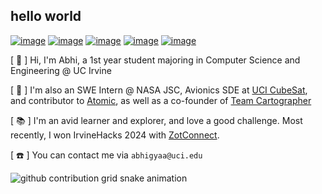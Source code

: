 ## hello world

[![image](https://img.shields.io/badge/website-000000?style=for-the-badge&logo=About.me&logoColor=white)](https://abhiarya.net) [![image](https://img.shields.io/badge/LinkedIn-0077B5?style=for-the-badge&logo=linkedin&logoColor=white)](https://www.linkedin.com/in/abhiaarya/) [![image](https://img.shields.io/badge/Gmail-D14836?style=for-the-badge&logo=gmail&logoColor=white)](mailto:seancfong@gmail.com) [![image](https://img.shields.io/badge/GitHub-363636?style=for-the-badge&logo=github&logoColor=white)](https://github.com/abhi-arya1) [![image](https://img.shields.io/badge/Devpost-123499?style=for-the-badge&logo=devpost&logoColor=white)](https://devpost.com/abhi-arya1)

[ :wave: ] Hi, I'm Abhi, a 1st year student majoring in Computer Science and Engineering @ UC Irvine

[ :rocket: ] I'm also an SWE Intern @ NASA JSC, Avionics SDE at [UCI CubeSat](https://projects.eng.uci.edu/projects/2023-2024/uci-cubesat), and contributor to [Atomic](https://www.atomic.dev/), as well as a co-founder of [Team Cartographer](https://github.com/team-cartographer)

[ :books: ] I'm an avid learner and explorer, and love a good challenge. Most recently, I won IrvineHacks 2024 with [ZotConnect](https://devpost.com/software/zotconnect-g6jhme).

[ :phone: ] You can contact me via `abhigyaa@uci.edu`

<picture>
  <source media="(prefers-color-scheme: dark)" srcset="https://raw.githubusercontent.com/abhi-arya1/abhi-arya1/output/github-contribution-grid-snake-dark.svg">
  <source media="(prefers-color-scheme: light)" srcset="https://raw.githubusercontent.com/abhi-arya1/abhi-arya1/output/github-contribution-grid-snake.svg">
  <img alt="github contribution grid snake animation" src="https://raw.githubusercontent.com/sabhi-arya1/abhi-arya1/output/github-contribution-grid-snake.svg">
</picture>
